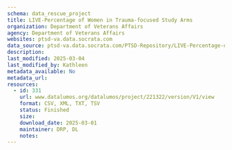 ```yaml
---
schema: data_rescue_project 
title: LIVE-Percentage of Women in Trauma-focused Study Arms
organization: Department of Veterans Affairs
agency: Department of Veterans Affairs
websites: ptsd-va.data.socrata.com
data_source: ptsd-va.data.socrata.com/PTSD-Repository/LIVE-Percentage-of-Women-in-Trauma-focused-Study-A/m428-gu32
description: 
last_modified: 2025-03-04
last_modified_by: Kathleen
metadata_available: No
metadata_url: 
resources:
  - id: 331
    url: www.datalumos.org/datalumos/project/221322/version/V1/view
    format: CSV, XML, TXT, TSV
    status: Finished
    size: 
    download_date: 2025-03-01
    maintainer: DRP, DL
    notes: 
---
```

